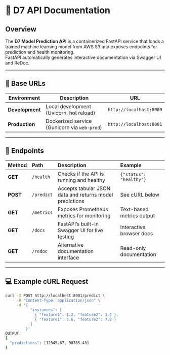 # 🧠 D7 API Documentation

## Overview
The **D7 Model Prediction API** is a containerized FastAPI service that loads a trained machine learning model from AWS S3 and exposes endpoints for prediction and health monitoring.  
FastAPI automatically generates interactive documentation via Swagger UI and ReDoc.

---

## 🚀 Base URLs

| Environment | Description | URL |
|--------------|-------------|-----|
| **Development** | Local development (Uvicorn, hot reload) | `http://localhost:8000` |
| **Production** | Dockerized service (Gunicorn via `web-prod`) | `http://localhost:8001` |

---

## 📖 Endpoints

| Method | Path | Description | Example |
|:-------|:-----|:-------------|:---------|
| **GET** | `/health` | Checks if the API is running and healthy | `{"status": "healthy"}` |
| **POST** | `/predict` | Accepts tabular JSON data and returns model predictions | See cURL below |
| **GET** | `/metrics` | Exposes Prometheus metrics for monitoring | Text-based metrics output |
| **GET** | `/docs` | FastAPI’s built-in Swagger UI for live testing | Interactive browser docs |
| **GET** | `/redoc` | Alternative documentation interface | Read-only documentation |

---

## 💻 Example cURL Request

```bash
curl -X POST http://localhost:8001/predict \
     -H "Content-Type: application/json" \
     -d '{
           "instances": [
             { "feature1": 1.2, "feature2": 3.4 },
             { "feature1": 5.6, "feature2": 7.8 }
           ]
         }'
OUTPUT:
{
  "predictions": [12345.67, 98765.43]
}
